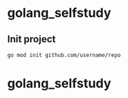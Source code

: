 # golang_selfstudy
## Init project
```bash
go mod init github.com/username/repo
```
# golang_selfstudy

